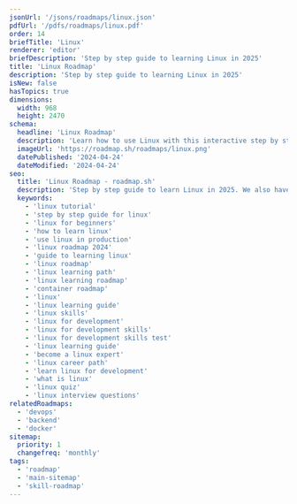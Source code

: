 ```yaml
---
jsonUrl: '/jsons/roadmaps/linux.json'
pdfUrl: '/pdfs/roadmaps/linux.pdf'
order: 14
briefTitle: 'Linux'
renderer: 'editor'
briefDescription: 'Step by step guide to learning Linux in 2025'
title: 'Linux Roadmap'
description: 'Step by step guide to learning Linux in 2025'
isNew: false
hasTopics: true
dimensions:
  width: 968
  height: 2470
schema:
  headline: 'Linux Roadmap'
  description: 'Learn how to use Linux with this interactive step by step guide in 2025. We also have resources and short descriptions attached to the roadmap items so you can get everything you want to learn in one place.'
  imageUrl: 'https://roadmap.sh/roadmaps/linux.png'
  datePublished: '2024-04-24'
  dateModified: '2024-04-24'
seo:
  title: 'Linux Roadmap - roadmap.sh'
  description: 'Step by step guide to learn Linux in 2025. We also have resources and short descriptions attached to the roadmap items so you can get everything you want to learn in one place.'
  keywords:
    - 'linux tutorial'
    - 'step by step guide for linux'
    - 'linux for beginners'
    - 'how to learn linux'
    - 'use linux in production'
    - 'linux roadmap 2024'
    - 'guide to learning linux'
    - 'linux roadmap'
    - 'linux learning path'
    - 'linux learning roadmap'
    - 'container roadmap'
    - 'linux'
    - 'linux learning guide'
    - 'linux skills'
    - 'linux for development'
    - 'linux for development skills'
    - 'linux for development skills test'
    - 'linux learning guide'
    - 'become a linux expert'
    - 'linux career path'
    - 'learn linux for development'
    - 'what is linux'
    - 'linux quiz'
    - 'linux interview questions'
relatedRoadmaps:
  - 'devops'
  - 'backend'
  - 'docker'
sitemap:
  priority: 1
  changefreq: 'monthly'
tags:
  - 'roadmap'
  - 'main-sitemap'
  - 'skill-roadmap'
---
```

